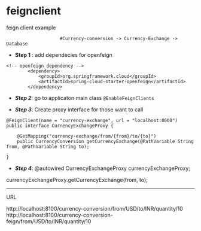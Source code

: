 # feignclient
feign client example
  
  
                        #Currency-conversion -> Currency-Exchange -> Database
                        
-  **Step 1**  : add dependecies for openfeign
```
<!-- openfeign dependency -->
		<dependency>
			<groupId>org.springframework.cloud</groupId>
			<artifactId>spring-cloud-starter-openfeign</artifactId>
		</dependency>
```		
  
-  ***Step 2***: go to applicaton main class ```@EnableFeignClients```
  
-  ***Step 3***: Create proxy interface for those want to call
```
@FeignClient(name = "currency-exchange", url = "localhost:8000")
public interface CurrencyExchangeProxy {

    @GetMapping("currency-exchange/from/{from}/to/{to}")
    public CurrencyConversion getCurrencyExchange(@PathVariable String from, @PathVariable String to);

}
```
  
-  ***Step 4***: 
@autowired 
CurrencyExchangeProxy currencyExchangeProxy;


currencyExchangeProxy.getCurrencyExchange(from, to);

--------------------------------------------------------------------------------------
URL

http://localhost:8100/currency-conversion/from/USD/to/INR/quantity/10
http://localhost:8100/currency-conversion-feign/from/USD/to/INR/quantity/10
		                        
